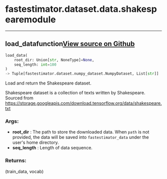 # fastestimator.dataset.data.shakespeare<span class="tag">module</span>
---
## load_data<span class="tag">function</span><a class="sourcelink" href=https://github.com/fastestimator/fastestimator/blob/r1.1/fastestimator/dataset/data/shakespeare.py/#L28-L68>View source on Github</a>
```python
load_data(
	root_dir: Union[str, NoneType]=None,
	seq_length: int=100
)
-> Tuple[fastestimator.dataset.numpy_dataset.NumpyDataset, List[str]]
```
Load and return the Shakespeare dataset.

Shakespeare dataset is a collection of texts written by Shakespeare.
Sourced from https://storage.googleapis.com/download.tensorflow.org/data/shakespeare.txt


<h3>Args:</h3>

* **root_dir** :  The path to store the downloaded data. When `path` is not provided, the data will be saved into        `fastestimator_data` under the user's home directory.
* **seq_length** :  Length of data sequence.

<h3>Returns:</h3>
    (train_data, vocab)

